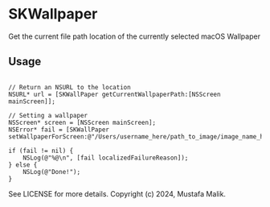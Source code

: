 # SKWallpaper
Get the current file path location of the currently selected macOS Wallpaper

## Usage

```objc

// Return an NSURL to the location
NSURL* url = [SKWallPaper getCurrentWallpaperPath:[NSScreen mainScreen]];
```

```objc
// Setting a wallpaper
NSScreen* screen = [NSScreen mainScreen];        
NSError* fail = [SKWallPaper setWallpaperForScreen:@"/Users/username_here/path_to_image/image_name_here.jpg":screen];

if (fail != nil) {
    NSLog(@"%@\n", [fail localizedFailureReason]);
} else {
    NSLog(@"Done!");
}
```

See LICENSE for more details.
Copyright (c) 2024, Mustafa Malik.
